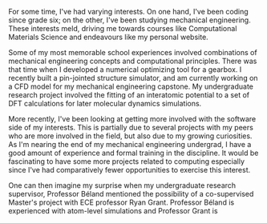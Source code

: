 For some time, I've had varying interests. On one hand, I've been coding since grade six; on the other, I've been studying mechanical engineering. These interests meld, driving me towards courses like Computational Materials Science and endeavours like my personal website.

Some of my most memorable school experiences involved combinations of mechanical engineering concepts and computational principles. There was that time when I developed a numerical optimizing tool for a gearbox. I recently built a pin-jointed structure simulator, and am currently working on a CFD model for my mechanical engineering capstone. My undergraduate research project involved the fitting of an interatomic potential to a set of DFT calculations for later molecular dynamics simulations.

More recently, I've been looking at getting more involved with the software side of my interests. This is partially due to several projects with my peers who are more involved in the field, but also due to my growing curiosities. As I'm nearing the end of my mechanical engineering undergrad, I have a good amount of experience and formal training in the discipline. It would be fascinating to have some more projects related to computing especially since I've had comparatively fewer opportunities to exercise this interest.

One can then imagine my surprise when my undergraduate research supervisor, Professor Béland mentioned the possibility of a co-supervised Master's project with ECE professor Ryan Grant. Professor Béland is experienced with atom-level simulations and Professor Grant is
